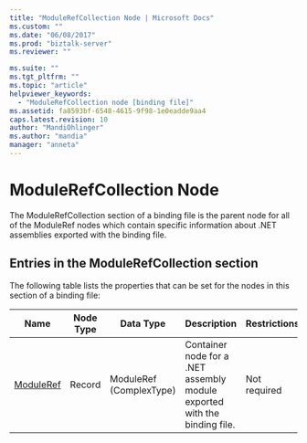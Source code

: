 ```yaml
---
title: "ModuleRefCollection Node | Microsoft Docs"
ms.custom: ""
ms.date: "06/08/2017"
ms.prod: "biztalk-server"
ms.reviewer: ""

ms.suite: ""
ms.tgt_pltfrm: ""
ms.topic: "article"
helpviewer_keywords: 
  - "ModuleRefCollection node [binding file]"
ms.assetid: fa8593bf-6548-4615-9f98-1e0eadde9aa4
caps.latest.revision: 10
author: "MandiOhlinger"
ms.author: "mandia"
manager: "anneta"
---
```

# ModuleRefCollection Node
The ModuleRefCollection section of a binding file is the parent node for all of the ModuleRef nodes which contain specific information about .NET assemblies exported with the binding file.  

## Entries in the ModuleRefCollection section  
 The following table lists the properties that can be set for the nodes in this section of a binding file:  


|                   <strong>Name</strong>                    | <strong>Node Type</strong> | <strong>Data Type</strong> |                       <strong>Description</strong>                        | <strong>Restrictions</strong> | <strong>Comments</strong> |
|------------------------------------------------------------|----------------------------|----------------------------|---------------------------------------------------------------------------|-------------------------------|---------------------------|
| [ModuleRef](../core/moduleref-modulerefcollection-node.md) |           Record           |  ModuleRef (ComplexType)   | Container node for a .NET assembly module exported with the binding file. |         Not required          |    Default value: None    |

